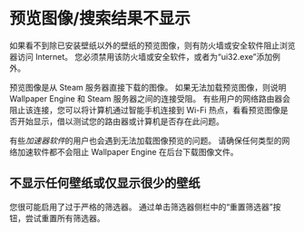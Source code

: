 # 预览图像/搜索结果不显示

如果看不到除已安装壁纸以外的壁纸的预览图像，则有防火墙或安全软件阻止浏览器访问 Internet。 您必须禁用该防火墙或安全软件，或者为“ui32.exe”添加例外。

预览图像是从 Steam 服务器直接下载的图像。 如果无法加载预览图像，则说明 Wallpaper Engine 和 Steam 服务器之间的连接受阻。 有些用户的网络路由器会阻止该连接，您可以将计算机通过智能手机连接到 Wi-Fi 热点，看看预览图像是否开始显示，借以测试您的路由器或计算机是否存在此问题。

有些*加速器软件*的用户也会遇到无法加载图像预览的问题。 请确保任何类型的网络加速软件都不会阻止 Wallpaper Engine 在后台下载图像文件。

## 不显示任何壁纸或仅显示很少的壁纸

您很可能启用了过于严格的筛选器。 通过单击筛选器侧栏中的“重置筛选器”按钮，尝试重置所有筛选器。